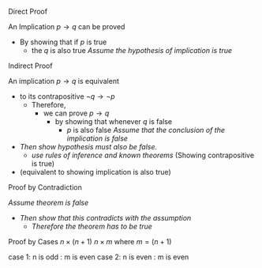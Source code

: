 Direct Proof

An Implication $p \rightarrow q$ can be proved 
- By showing that if $p$ is true
	- the $q$ is also true
*Assume the hypothesis of implication is true*

Indirect Proof

An implication $p\rightarrow q$  is equivalent
- to its contrapositive $\neg q \rightarrow \neg p$ 
	- Therefore, 
		- we can prove $p\rightarrow q$ 
			- by showing that whenever $q$ is false 
				- $p$ is also false
*Assume that the conclusion of the implication is false*
- *Then show hypothesis must also be false.*
	- *use rules of inference and known theorems*
(Showing contrapositive is true) 
- (equivalent to showing implication is also true)

Proof by Contradiction

*Assume theorem is false*
- *Then show that this contradicts with the assumption*
	- *Therefore the theorem has to be true*

Proof by Cases
$n \times (n+1)$ 
$n \times m$ where $m = (n+1)$

case 1: n is odd : m is even 
case 2: n is even : m is even